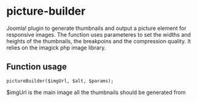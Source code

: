 # picture-builder
Joomla! plugin to generate thumbnails and output a picture element for responsive images.
The function uses parameteres to set the widths and heights of the thumbnails, the breakpoins and the compression quality.
It relies on the imagick php image library.

## Function usage

    pictureBuilder($imgUrl, $alt, $params);

$imgUrl is the main image all the thumbnails should be generated from

